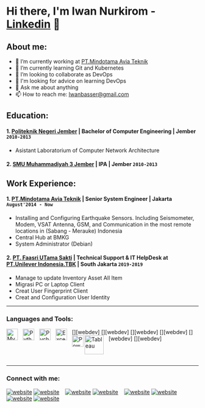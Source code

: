 # Hi there, I'm Iwan Nurkirom - [Linkedin](www.linkedin.com/in/iwan-nurkirom-319310215) 👋
## About me:
- 🔭 I’m currently working at [PT.Mindotama Avia Teknik](http://www.mindotama.co.id/)
- 🌱 I’m currently learning Git and Kubernetes
- 👯 I’m looking to collaborate as DevOps
- 🤔 I'm looking for advice on learning DevOps
- 💬 Ask me about anything
- 📫 How to reach me: Iwanbasser@gmail.com

## Education:

#### 1. [Politeknik Negeri Jember](https://polije.ac.id/) | Bachelor of Computer Engineering | Jember `2010-2013`
   - Asistant Laboratorium of Computer Network Architecture
   #### 2. [SMU Muhammadiyah 3 Jember](https://smamuh3jbr.sch.id/) | IPA | Jember `2010-2013`

## Work Experience:
#### 1. [PT.Mindotama Avia Teknik](http://www.mindotama.co.id/) | Senior System Engineer | Jakarta `August'2014 - Now`
   - Installing and Configuring Earthquake Sensors. Including Seismometer, Modem, VSAT Antenna, GSM, and Communication in the most remote      locations in (Sabang - Merauke) Indonesia
   - Central Hub at BMKG 
   - System Administrator (Debian)
#### 2. [PT. Faasri UTama Sakti](https://www.faasri-net.co.id/) | Technical Support & IT HelpDesk at [PT.Unilever Indonesia.TBK](https://www.unilever.co.id/) | South Jakarta `2019-2019`
   - Manage to update Inventory Asset All Item 
   - Migrasi PC or Laptop Client
   - Creat User Fingerprint Client
   - Creat and Configuration User Identity 
---

### Languages and Tools:

[<img align="left" alt="MySQL" width="30px" src="https://cdn.jsdelivr.net/gh/devicons/devicon/icons/mysql/mysql-original.svg" style="padding-right:10px;" />][webdev]
[<img align="left" alt="Python" width="30px" src="https://upload.wikimedia.org/wikipedia/commons/thumb/c/c3/Python-logo-notext.svg/110px-Python-logo-notext.svg.png?20100317150552" style="padding-right:10px;" />][webdev]
[<img align="left" alt="Pycharm" width="30px" src="https://upload.wikimedia.org/wikipedia/commons/thumb/1/1d/PyCharm_Icon.svg/220px-PyCharm_Icon.svg.png" style="padding-right:10px;" />][webdev]
[<img align="left" alt="Excel" width="30px" src="https://is2-ssl.mzstatic.com/image/thumb/Purple126/v4/a8/fd/5a/a8fd5a84-c6f1-355f-3b9f-6e86598efaa3/XCEL.png/1200x630bb.png" style="padding-right:10px;" />][webdev]
[<img align="left" alt="Power BI" width="30px" src="https://powerbi.microsoft.com/pictures/application-logos/svg/powerbi.svg" style="padding-right:0px;" />][webdev]
[<img align="left" alt="Tableau" width="50px" src="https://logos-world.net/wp-content/uploads/2021/10/Tableau-Symbol.png" style="padding-right:10px;" />][webdev]

<br />
<br />

---
### Connect with me:

[![website](./img/youtube-light.svg)](https://www.youtube.com/channel/UC22xix7qvwpYWnSQ5QEYtAQ#gh-light-mode-only)
[![website](./img/youtube-dark.svg)](https://www.youtube.com/channel/UC22xix7qvwpYWnSQ5QEYtAQ#gh-dark-mode-only)
&nbsp;&nbsp;
[![website](./img/twitter-light.svg)](https://twitter.com/vincentwwidyan#gh-light-mode-only)
[![website](./img/twitter-dark.svg)](https://twitter.com/vincentwwidyan#gh-dark-mode-only)
&nbsp;&nbsp;
[![website](./img/linkedin-light.svg)](https://www.linkedin.com/in/vincentwidyan#gh-light-mode-only)
[![website](./img/linkedin-dark.svg)](https://www.linkedin.com/in/vincentwidyan#gh-dark-mode-only)
&nbsp;&nbsp;
[![website](./img/instagram-light.svg)](https://instagram.com/vincentwwidyan#gh-light-mode-only)
[![website](./img/instagram-dark.svg)](https://instagram.com/vincentwwidyan#gh-dark-mode-only)
